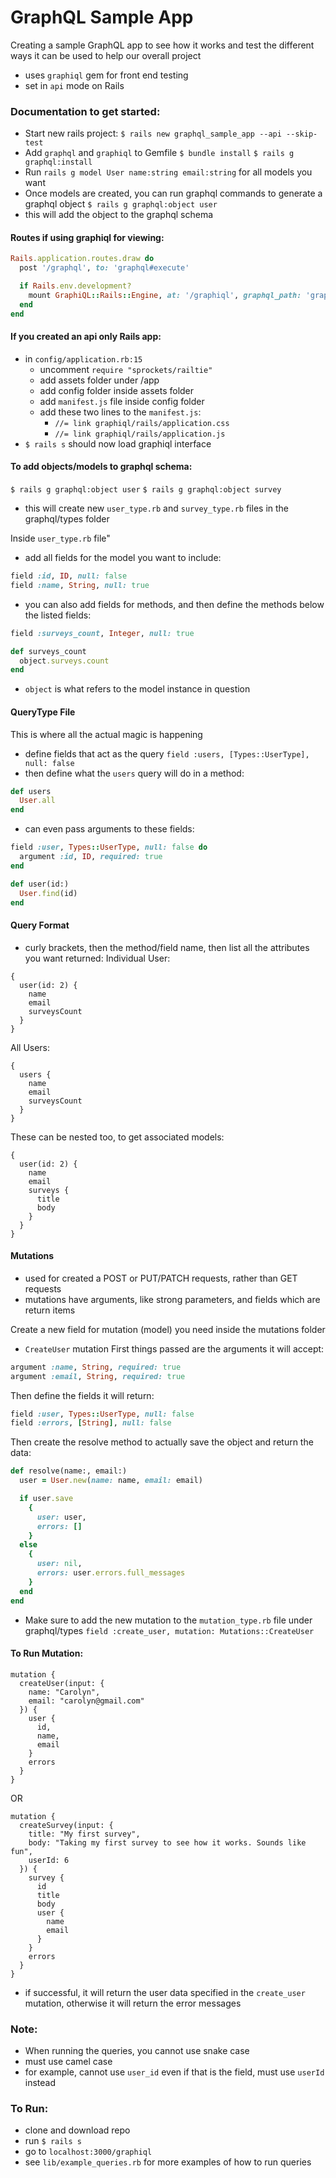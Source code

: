 # GraphQL Sample App

Creating a sample GraphQL app to see how it works and test the different ways it can be used to help our overall project

- uses `graphiql` gem for front end testing
- set in `api` mode on Rails

### Documentation to get started:

- Start new rails project:
`$ rails new graphql_sample_app --api --skip-test`
- Add `graphql` and `graphiql` to Gemfile
`$ bundle install`
`$ rails g graphql:install`
- Run `rails g model User name:string email:string` for all models you want
- Once models are created, you can run graphql commands to generate a graphql object
`$ rails g graphql:object user`
- this will add the object to the graphql schema

#### Routes if using graphiql for viewing:
```ruby
Rails.application.routes.draw do
  post '/graphql', to: 'graphql#execute'

  if Rails.env.development?
    mount GraphiQL::Rails::Engine, at: '/graphiql', graphql_path: 'graphql#execute'
  end
end
```

#### If you created an api only Rails app:
- in `config/application.rb:15`
  - uncomment `require "sprockets/railtie"`
  - add assets folder under /app
  - add config folder inside assets folder
  - add `manifest.js` file inside config folder
  - add these two lines to the `manifest.js`:
    - `//= link graphiql/rails/application.css`
    - `//= link graphiql/rails/application.js`
- `$ rails s` should now load graphiql interface

#### To add objects/models to graphql schema:
`$ rails g graphql:object user`
`$ rails g graphql:object survey`
- this will create new `user_type.rb` and `survey_type.rb` files in the graphql/types folder

Inside `user_type.rb` file"
- add all fields for the model you want to include:
```ruby
field :id, ID, null: false
field :name, String, null: true
```
- you can also add fields for methods, and then define the methods below the listed fields:
```ruby
field :surveys_count, Integer, null: true

def surveys_count
  object.surveys.count
end
```
- `object` is what refers to the model instance in question

#### QueryType File
This is where all the actual magic is happening
- define fields that act as the query
`field :users, [Types::UserType], null: false`
- then define what the `users` query will do in a method:
```ruby
def users
  User.all
end
```
- can even pass arguments to these fields:
```ruby
field :user, Types::UserType, null: false do
  argument :id, ID, required: true
end

def user(id:)
  User.find(id)
end
```

#### Query Format
- curly brackets, then the method/field name, then list all the attributes you want returned:
Individual User:
```
{
  user(id: 2) {
    name
    email
    surveysCount
  }
}
```
All Users:
```
{
  users {
    name
    email
    surveysCount
  }
}
```
These can be nested too, to get associated models:
```
{
  user(id: 2) {
    name
    email
    surveys {
      title
      body
    }
  }
}
```

#### Mutations
- used for created a POST or PUT/PATCH requests, rather than GET requests
- mutations have arguments, like strong parameters, and fields which are return items

Create a new field for mutation (model) you need inside the mutations folder
- `CreateUser` mutation
First things passed are the arguments it will accept:
```ruby
argument :name, String, required: true
argument :email, String, required: true
```
Then define the fields it will return:
```ruby
field :user, Types::UserType, null: false
field :errors, [String], null: false
```
Then create the resolve method to actually save the object and return the data:
```ruby
def resolve(name:, email:)
  user = User.new(name: name, email: email)

  if user.save
    {
      user: user,
      errors: []
    }
  else
    {
      user: nil,
      errors: user.errors.full_messages
    }
  end
end
```

- Make sure to add the new mutation to the `mutation_type.rb` file under graphql/types
`field :create_user, mutation: Mutations::CreateUser`

#### To Run Mutation:
```
mutation {
  createUser(input: {
    name: "Carolyn",
    email: "carolyn@gmail.com"
  }) {
    user {
      id,
      name,
      email
    }
    errors
  }
}
```
OR
```
mutation {
  createSurvey(input: {
    title: "My first survey",
    body: "Taking my first survey to see how it works. Sounds like fun",
    userId: 6
  }) {
    survey {
      id
      title
      body
      user {
        name
        email
      }
    }
    errors
  }
}
```
- if successful, it will return the user data specified in the `create_user` mutation, otherwise it will return the error messages

### Note:
- When running the queries, you cannot use snake case
- must use camel case
- for example, cannot use `user_id` even if that is the field, must use `userId` instead

### To Run:
- clone and download repo
- run `$ rails s`
- go to `localhost:3000/graphiql`
- see `lib/example_queries.rb` for more examples of how to run queries
